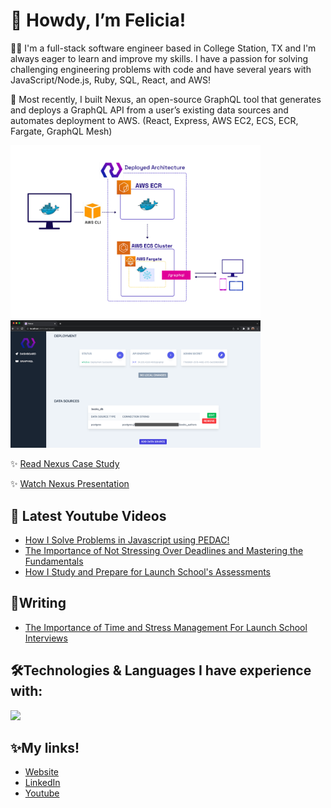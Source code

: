 # 🌺 Howdy, I’m Felicia!  

👩‍💻 I'm a full-stack software engineer based in College Station, TX and I'm always eager to learn and improve my skills. I have a passion for solving challenging engineering problems with code and have several years with JavaScript/Node.js, Ruby, SQL, React, and AWS! 

🎉 Most recently, I built Nexus, an open-source GraphQL tool that generates and deploys a GraphQL API from a user’s existing data sources and automates deployment to AWS. (React, Express, AWS EC2, ECS, ECR, Fargate, GraphQL Mesh)

<p>
  <img src="https://github.com/feliciaiveliz/feliciaiveliz.github.io/blob/main/images/architecture.png" width="400" />
  <img src="https://github.com/feliciaiveliz/feliciaiveliz.github.io/blob/main/images/dashboard.png" width="400" />
 </p>                                                                                                          
       
✨ [Read Nexus Case Study](https://nexus-graphql.github.io/)
  
✨ [Watch Nexus Presentation](https://www.youtube.com/watch?v=gU8FgDABb8c)

## 🎥 Latest Youtube Videos

- [How I Solve Problems in Javascript using PEDAC!](https://www.youtube.com/watch?v=I-PKyuGd15M&t=586s)
- [The Importance of Not Stressing Over Deadlines and Mastering the Fundamentals](https://www.youtube.com/watch?v=_4tKzS-OMQU&t=3s)
- [How I Study and Prepare for Launch School's Assessments](https://www.youtube.com/watch?v=NS1ar08blQk)

## 📜Writing
- [The Importance of Time and Stress Management For Launch School Interviews](https://feliciabacon.hashnode.dev/the-importance-of-time-and-stress-management-for-launch-school-interviews)

## 🛠️Technologies & Languages I have experience with:

 <a href="https://www.feliciaiveliz.github.io">
    <img src="https://skillicons.dev/icons?i=ruby,js,go,nodejs,postgres,graphql,express,react,docker,aws,heroku,git,github,vscode,bash,linux,typescript,nginx,pug,html,css,mongodb,jest" />
  </a>

## ✨My links!
- [Website](https://feliciaiveliz.github.io)
- [LinkedIn](https://www.linkedin.com/in/felicia-iveliz-bacon/)
- [Youtube](https://www.youtube.com/channel/UCMtqVykGztIYmj7OpFf7oeQ)

<!---
feliciaiveliz/feliciaiveliz is a ✨ special ✨ repository because its `README.md` (this file) appears on your GitHub profile.
You can click the Preview link to take a look at your changes.
--->
